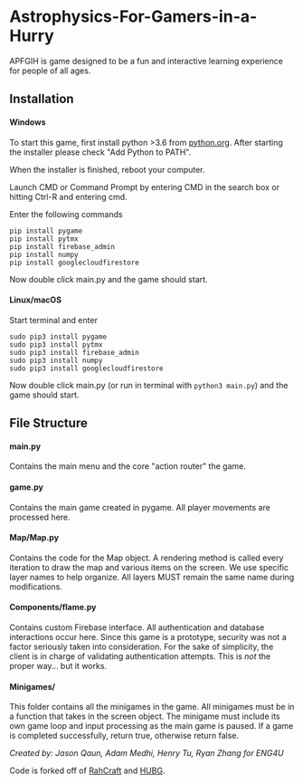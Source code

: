 # Astrophysics-For-Gamers-in-a-Hurry

APFGIH is game designed to be a fun and interactive learning experience for people of all ages. 

## Installation

#### Windows

To start this game, first install python >3.6 from [python.org](https://www.python.org/). After starting the installer please check
"Add Python to PATH".

When the installer is finished, reboot your computer.

Launch CMD or Command Prompt by entering CMD in the search box or hitting Ctrl-R and entering cmd.

Enter the following commands
```
pip install pygame
pip install pytmx
pip install firebase_admin
pip install numpy
pip install googlecloudfirestore
```

Now double click main.py and the game should start.

#### Linux/macOS

Start terminal and enter 
```
sudo pip3 install pygame
sudo pip3 install pytmx
sudo pip3 install firebase_admin
sudo pip3 install numpy
sudo pip3 install googlecloudfirestore
```

Now double click main.py (or run in terminal with `python3 main.py`) and the game should start.

## File Structure

#### main.py
Contains the main menu and the core "action router" the game.

#### game.py
Contains the main game created in pygame. All player movements are processed here.

#### Map/Map.py
Contains the code for the Map object. A rendering method is called every iteration to draw the map and various items on the screen.
We use specific layer names to help organize. All layers MUST remain the same name during modifications.

#### Components/flame.py
Contains custom Firebase interface. All authentication and database interactions occur here. Since this game is a prototype, security was not a factor seriously taken into consideration. For the sake of simplicity, the client is in charge of validating authentication attempts. This is *not* the proper way... but it works.

#### Minigames/
This folder contains all the minigames in the game. All minigames must be in a function that takes in the screen object. The minigame
must include its own game loop and input processing as the main game is paused. If a game is completed successfully, return true, otherwise return false.

_Created by: Jason Qaun, Adam Medhi, Henry Tu, Ryan Zhang for ENG4U_

Code is forked off of [RahCraft](https://github.com/RahCraft/RahCraft) and [HUBG](https://github.com/RASTERA).
